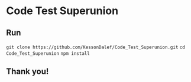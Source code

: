 # Code Test Superunion

## Run

`git clone https://github.com/KessonDalef/Code_Test_Superunion.git`
`cd Code_Test_Superunion`
`npm install`

## Thank you!